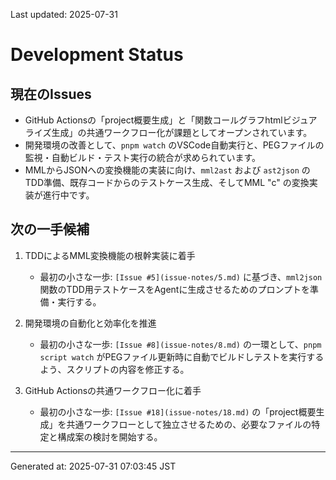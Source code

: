 Last updated: 2025-07-31

# Development Status

## 現在のIssues
- GitHub Actionsの「project概要生成」と「関数コールグラフhtmlビジュアライズ生成」の共通ワークフロー化が課題としてオープンされています。
- 開発環境の改善として、`pnpm watch` のVSCode自動実行と、PEGファイルの監視・自動ビルド・テスト実行の統合が求められています。
- MMLからJSONへの変換機能の実装に向け、`mml2ast` および `ast2json` のTDD準備、既存コードからのテストケース生成、そしてMML "c" の変換実装が進行中です。

## 次の一手候補
1. TDDによるMML変換機能の根幹実装に着手
   - 最初の小さな一歩: `[Issue #5](issue-notes/5.md)` に基づき、`mml2json` 関数のTDD用テストケースをAgentに生成させるためのプロンプトを準備・実行する。

2. 開発環境の自動化と効率化を推進
   - 最初の小さな一歩: `[Issue #8](issue-notes/8.md)` の一環として、`pnpm script watch` がPEGファイル更新時に自動でビルドしテストを実行するよう、スクリプトの内容を修正する。

3. GitHub Actionsの共通ワークフロー化に着手
   - 最初の小さな一歩: `[Issue #18](issue-notes/18.md)` の「project概要生成」を共通ワークフローとして独立させるための、必要なファイルの特定と構成案の検討を開始する。

---
Generated at: 2025-07-31 07:03:45 JST
